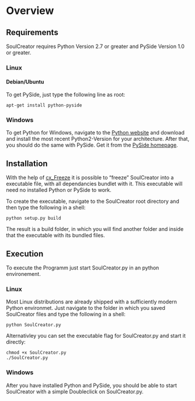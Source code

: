 # Overview


## Requirements

SoulCreator requires Python Version 2.7 or greater and PySide Version 1.0 or greater.

### Linux


#### Debian/Ubuntu

To get PySide, just type the following line as root:

	apt-get install python-pyside


### Windows

To get Python for Windows, navigate to the [Python website](http://python.org/download/) and download and install the most recent Python2-Version for your architecture. After that, you should do the same with PySide. Get it from the [PySide homepage](http://developer.qt.nokia.com/wiki/PySide_Binaries_Windows).


## Installation

With the help of [cx_Freeze](http://cx-freeze.sourceforge.net/) it is possible to “freeze” SoulCreator into a executable file, with all dependancies bundlet with it. This executable will need no installed Python or PySide to work.

To create the executable, navigate to the SoulCreator root directory and then type the following in a shell:

	python setup.py build

The result is a build folder, in which you will find another folder and inside that the executable with its bundled files.


## Execution

To execute the Programm just start SoulCreator.py in an python environement.


### Linux

Most Linux distributions are already shipped with a sufficiently modern Python environmet. Just navigate to the folder in which you saved SoulCreator files and type the following in a shell:

	python SoulCreator.py

Alternativley you can set the executable flag for SoulCreator.py and start it directly:

	chmod +x SoulCreator.py
	./SoulCreator.py


### Windows

After you have installed Python and PySide, you should be able to start SoulCreator with a simple Doubleclick on SoulCreator.py.

